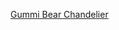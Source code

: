 ---
layout: post
wordpress_id: 530
wordpress_url: http://noesbueno.com/archives/530
date: '2010-03-24 16:57:55 -0500'
date_gmt: '2010-03-24 21:57:55 -0500'
body: |
  <p><a href="http://www.lostateminor.com/2010/03/25/gummi-bear-chandelier/">Gummi Bear Chandelier</a></p>
---